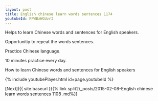 ```yaml
---
layout: post
title: English chinese learn words sentences 1174 
youtubeId: FPWBzWGUvrI
---
```

 
 
Helps to learn Chinese words and sentences for English speakers.

Opportunitiy to repeat the words sentences. 

Practice Chinese language. 
 
10 minutes practice every day. 
 
How to learn Chinese words and sentences for English speakers 
 
{% include youtubePlayer.html id=page.youtubeId %}
 
 
[Next]({{ site.baseurl }}{% link  split2/_posts/2015-02-08-English chinese learn words sentences 1108 .md%})
 
